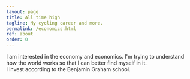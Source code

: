 ```yaml
---
layout: page
title: All time high
tagline: My cycling career and more.
permalink: /economics.html
ref: about
order: 0
---
```


I am interested in the economy and economics. I'm trying to understand how the world works so that I can better find myself in it. <br> I invest according to the Benjamin Graham school.